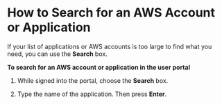 # How to Search for an AWS Account or Application<a name="howtosearchforapp"></a>

If your list of applications or AWS accounts is too large to find what you need, you can use the **Search** box\.

**To search for an AWS account or application in the user portal**

1. While signed into the portal, choose the **Search** box\.

1. Type the name of the application\. Then press **Enter**\.